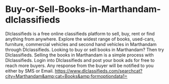 # Buy-or-Sell-Books-in-Marthandam-dlclassifieds
Dlclassifieds is a free online classifieds platform to sell, buy, rent or find anything from anywhere. Explore the widest range of books, used-cars, furniture, commercial vehicles and second hand vehicles in Marthandam through Dlclassifieds. Looking to buy or sell books in Marthandam? Then try Dlclassifieds. Selling the books in Marthandam is a simple process with Dlclassifieds. Login into Dlclassifieds and post your book ads for free to reach more buyers. Any response from the buyer will be notified to you either by SMS or Email. https://www.dlclassifieds.com/searchcat?city=Marthandam&amp;cat=Books&amp;formoptiondata1=
